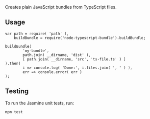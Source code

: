 Creates plain JavaScript bundles from TypeScript files.

## Usage

    var path = require( 'path' ),
        buildBundle = require('node-typescript-bundle').buildBundle;
    
    buildBundle(
            'my-bundle',
            path.join( __dirname, 'dist' ),
            [ path.join( __dirname, 'src', 'ts-file.ts' ) ]
    ).then(
            i => console.log( 'Done:', i.files.join( ', ' ) ),
            err => console.error( err )
    );

## Testing

To run the Jasmine unit tests, run:

    npm test
